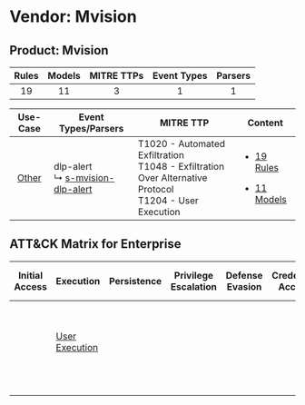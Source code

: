 Vendor: Mvision
===============
Product: Mvision
----------------
| Rules | Models | MITRE TTPs | Event Types | Parsers |
|:-----:|:------:|:----------:|:-----------:|:-------:|
|  19   |   11   |     3      |      1      |    1    |

|                Use-Case                | Event Types/Parsers                                                                      | MITRE TTP                                                                                                      | Content                                                                                            |
|:--------------------------------------:| ---------------------------------------------------------------------------------------- | -------------------------------------------------------------------------------------------------------------- | -------------------------------------------------------------------------------------------------- |
| [Other](../../../UseCases/uc_other.md) |  dlp-alert<br> ↳ [s-mvision-dlp-alert](Parsers/parserContent_s-mvision-dlp-alert.md)<br> | T1020 - Automated Exfiltration<br>T1048 - Exfiltration Over Alternative Protocol<br>T1204 - User Execution<br> | [<ul><li>19 Rules</li></ul><ul><li>11 Models</li></ul>](Rules_Models/r_m_mvision_mvision_Other.md) |

ATT&CK Matrix for Enterprise
----------------------------
| Initial Access | Execution                                                           | Persistence | Privilege Escalation | Defense Evasion | Credential Access | Discovery | Lateral Movement | Collection | Command and Control | Exfiltration                                                                                                                                                           | Impact |
| -------------- | ------------------------------------------------------------------- | ----------- | -------------------- | --------------- | ----------------- | --------- | ---------------- | ---------- | ------------------- | ---------------------------------------------------------------------------------------------------------------------------------------------------------------------- | ------ |
|                | [User Execution](https://attack.mitre.org/techniques/T1204)<br><br> |             |                      |                 |                   |           |                  |            |                     | [Exfiltration Over Alternative Protocol](https://attack.mitre.org/techniques/T1048)<br><br>[Automated Exfiltration](https://attack.mitre.org/techniques/T1020)<br><br> |        |